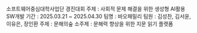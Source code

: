 소프트웨어중심대학사업단 경진대회
주제 : 사회적 문제 해결을 위한 생성형 AI활용 SW개발
기간 : 2025.03.21 ~ 2025.04.30
팀명 : 바오패밀리
팀원 : 김성찬, 김서윤, 이유은, 장인환
주제 : 문해의숲
소주제 : 문해력 향상을 위한 지문 읽기 플랫폼

